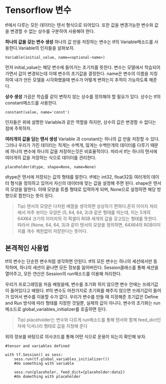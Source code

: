# Tensorflow 변수

tf에서 다루는 모든 데이터는 텐서 형식으로 되어있다. 또한 값을 변경가능한 변수와 값을 변경할 수 없는 상수를 구분하여 사용해야 한다.

**하나의 값을 갖는 변수 생성**
하나의 값 만을 저장하는 변수는 tf의 Variable메소드를 사용한다.Variable의 인자들을 살펴보자.

	Variable(initial_value, name=<optional-name>)
	
먼저 initial_value는 해당 변수에 들어가는 초기치를 뜻한다. 변수는 모델에서 학습되어가면서 값이 변경되는데 이때 변수의 초기값을 결정한다. 
name은 변수의 이름을 지칭하여 내가 만든 모델을 시각화했을때 변수가 어떻게 변하는지 추적이 가능하도록 해준다.

**상수 생성**
가끔은 학습률 같이 변하지 않는 상수를 정의해야 할 필요가 있다. 상수는 tf의 constant메소드를 사용한다.

	constant(value, name='const')
	
인자들은 위에 설명한 Variable과 같은 역할을 하지만, 상수의 값은 변경할 수 없다는 점에 주목하자.

**여러개의 값을 담는 텐서 생성**
Variable 과 constant는 하나의 값 만을 저장할 수 있다. 그러나 우리가 가진 데이터는 적게는 수백개, 많게는 수백만개의 데이터를 다루기 때문에 하나의 변수에 하나의 값을 저장하는것은 비효율적이다. 따라서 tf는 하나의 텐서에 여러개의 값을 저장하는 식으로 데이터를 관리한다.
	
	placeholder(dtype, shape=None, name=None)
	
dtype은 텐서에 저장되는 값의 형태를 말한다.  tf에는 int32, float32등 여러개의 데이터 형식을 정의하고 있어서 자신의 데이터에 맞는 값을 설정해 주면 된다. shape은 텐서의 모양을 말한다. 이때 모양을 튜플 형태로 입력하게 되며, None으로 설정하면 해당 방향으로 합친다는 뜻이 된다.
> Tip)
>텐서의 모양은 다차원 배열을 생각하면 상상하기 편하다.흔히 이미지 처리에서 자주 보이는 모양은 (5, 64, 64, 3)과 같은 형태를 띄는데, 이는 5개의 64X64 크기의 이미지의 각 픽셀이 RGB 세개의 값을 갖고있는 형태를 뜻한다. 따라서 (None, 64, 64, 3)과 같이 텐서의 모양을 정의하면, 64X64의 RGB이미지를 개수 제한없이 저장한다는 뜻이다.

## 본격적인 사용법
tf의 변수는 단순한 변수처럼 생각하면 안된다. tf의 모든 변수는 하나의 세션에서만 동작하며, 하나의 세션이 끝나면 모든 정보를 잃어버린다. Session클래스를 통해 세션을 열어주고, 모든 연산은 Session의 run메소드를 이용해 처리한다. 

우리가 프로그래밍을 처음 배웠을때, 변수를 초기화 하지 않으면 변수 안에는 쓰레기값이 들어있다고 배웠다. tf의 변수도 마찬가지로 초기화를 해주지 않으면 쓰레기값이 들어가 있어서 변수를 이용할 수가 없다. 우리가 변수를 만들 때 지정해준 초기값은 Define and Run 방식에 따라 형태를 지정한 것일뿐, 실제의 값이 아니다. 변수의 초기화는 run메소드로 global_variables_initializer를 호출하면 된다.
> Tip)
>placeholder는 변수와 다르게 run메소드를 통해 텐서와 함께 feed_dict인자에 딕셔너리 형태로 값을 지정해 준다

위의 정보를 바탕으로 의사코드를 통해 어떤 식으로 운용이 되는지 확인해 보자.

	#tensor and variables defined
	
	with tf.Session() as sess:
		sess.run(tf.global_variables_initializer())
		#do something with variable
		
		sess.run(placeholer, feed_dict={placeholder:data})
		#do domething with placeholder
		
